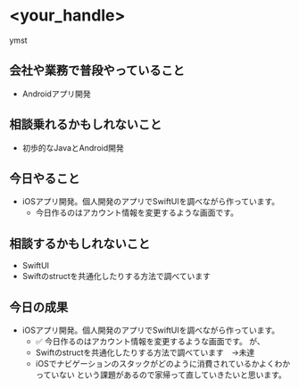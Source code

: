 # <your_handle>

ymst

## 会社や業務で普段やっていること

- Androidアプリ開発

## 相談乗れるかもしれないこと

- 初歩的なJavaとAndroid開発

## 今日やること

- iOSアプリ開発。個人開発のアプリでSwiftUIを調べながら作っています。
    - 今日作るのはアカウント情報を変更するような画面です。

## 相談するかもしれないこと

- SwiftUI
- Swiftのstructを共通化したりする方法で調べています

## 今日の成果
- iOSアプリ開発。個人開発のアプリでSwiftUIを調べながら作っています。  
    - :white_check_mark: 今日作るのはアカウント情報を変更するような画面です。
    が、
    - Swiftのstructを共通化したりする方法で調べています　→未達
    - iOSでナビゲーションのスタックがどのように消費されているかよくわかっていない
    という課題があるので家帰って直していきたいと思います。